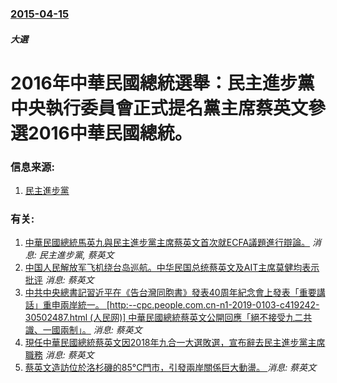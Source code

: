 ### [2015-04-15](/news/2015/04/15/index.md)

##### 大選
# 2016年中華民國總統選舉：民主進步黨中央執行委員會正式提名黨主席蔡英文參選2016中華民國總統。 




### 信息来源:

1. [民主進步黨](http://www.dpp.org.tw/news_content.php?kw=&m1=07&y1=2015&menu_sn=&sub_menu=43&show_title=%E6%96%B0%E8%81%9E&one_page=10&page=21&start_p=21&act=&sn=7807&stat=&order_type=desc&order_col=add_date&data_type=%E6%96%B0%E8%81%9E)

### 有关:

1. [ 中華民國總統馬英九與民主進步黨主席蔡英文首次就ECFA議題進行辯論。](/news/2010/04/25/中華民國總統馬英九與民主進步黨主席蔡英文首次就ECFA議題進行辯論.md) _消息: 民主進步黨, 蔡英文_
2. [中国人民解放军飞机绕台岛巡航。中华民国总统蔡英文及AIT主席莫健均表示批评](/news/2019/04/15/中国人民解放军飞机绕台岛巡航-中华民国总统蔡英文及AIT主席莫健均表示批评.md) _消息: 蔡英文_
3. [ 中共中央總書記習近平在《告台灣同胞書》發表40周年紀念會上發表「重要講話」重申兩岸統一。 [http:--cpc.people.com.cn-n1-2019-0103-c419242-30502487.html (人民网)] 中華民國總統蔡英文公開回應「絕不接受九二共識、一國兩制」。](/news/2019/01/2/中共中央總書記習近平在-告台灣同胞書-發表40周年紀念會上發表-重要講話-重申兩岸統一-http-cpcpe.md) _消息: 蔡英文_
4. [ 現任中華民國總統蔡英文因2018年九合一大選敗選，宣布辭去民主進步黨主席職務](/news/2018/11/24/現任中華民國總統蔡英文因2018年九合一大選敗選-宣布辭去民主進步黨主席職務.md) _消息: 蔡英文_
5. [蔡英文造訪位於洛杉磯的85°C門市，引發兩岸關係巨大動盪。 ](/news/2018/08/15/蔡英文造訪位於洛杉磯的85-C門市-引發兩岸關係巨大動盪.md) _消息: 蔡英文_
